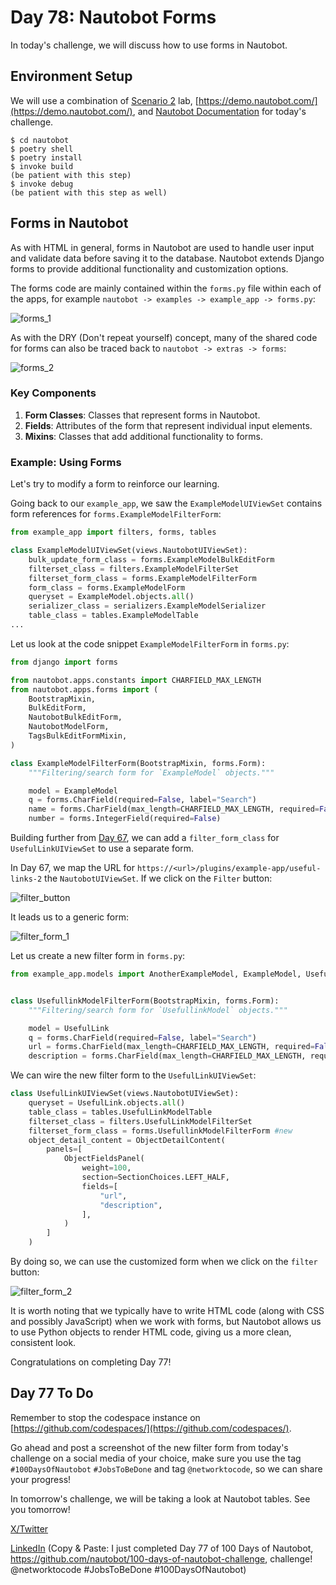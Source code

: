 # Day 78: Nautobot Forms

In today's challenge, we will discuss how to use forms in Nautobot. 

## Environment Setup

We will use a combination of [Scenario 2](../Lab_Setup/scenario_2_setup/README.md) lab, [https://demo.nautobot.com/](https://demo.nautobot.com/), and [Nautobot Documentation](https://docs.nautobot.com/projects/core/en/latest/user-guide/core-data-model/overview/introduction/) for today's challenge. 

```
$ cd nautobot
$ poetry shell
$ poetry install
$ invoke build
(be patient with this step)
$ invoke debug
(be patient with this step as well)
```

## Forms in Nautobot

As with HTML in general, forms in Nautobot are used to handle user input and validate data before saving it to the database. Nautobot extends Django forms to provide additional functionality and customization options.

The forms code are mainly contained within the `forms.py` file within each of the apps, for example `nautobot -> examples -> example_app -> forms.py`: 

![forms_1](images/forms_1.png)

As with the DRY (Don't repeat yourself) concept, many of the shared code for forms can also be traced back to `nautobot -> extras -> forms`: 

![forms_2](images/forms_2.png)

### Key Components

1. **Form Classes**: Classes that represent forms in Nautobot.
2. **Fields**: Attributes of the form that represent individual input elements.
3. **Mixins**: Classes that add additional functionality to forms.

### Example: Using Forms

Let's try to modify a form to reinforce our learning. 

Going back to our `example_app`, we saw the `ExampleModelUIViewSet` contains form references for `forms.ExampleModelFilterForm`: 

```python
from example_app import filters, forms, tables

class ExampleModelUIViewSet(views.NautobotUIViewSet):
    bulk_update_form_class = forms.ExampleModelBulkEditForm
    filterset_class = filters.ExampleModelFilterSet
    filterset_form_class = forms.ExampleModelFilterForm
    form_class = forms.ExampleModelForm
    queryset = ExampleModel.objects.all()
    serializer_class = serializers.ExampleModelSerializer
    table_class = tables.ExampleModelTable
...
```

Let us look at the code snippet `ExampleModelFilterForm` in `forms.py`: 

```python 
from django import forms

from nautobot.apps.constants import CHARFIELD_MAX_LENGTH
from nautobot.apps.forms import (
    BootstrapMixin,
    BulkEditForm,
    NautobotBulkEditForm,
    NautobotModelForm,
    TagsBulkEditFormMixin,
)

class ExampleModelFilterForm(BootstrapMixin, forms.Form):
    """Filtering/search form for `ExampleModel` objects."""

    model = ExampleModel
    q = forms.CharField(required=False, label="Search")
    name = forms.CharField(max_length=CHARFIELD_MAX_LENGTH, required=False)
    number = forms.IntegerField(required=False)
```

Building further from [Day 67](../Day067_Nautobot_Views_2_Nautobot_UI_ViewSet/README.md), we can add a `filter_form_class` for `UsefulLinkUIViewSet` to use a separate form. 

In Day 67, we map the URL for `https://<url>/plugins/example-app/useful-links-2` the `NautobotUIViewSet`. If we click on the `Filter` button: 

![filter_button](images/filter_button.png)

It leads us to a generic form: 

![filter_form_1](images/filter_form_1.png)

Let us create a new filter form in `forms.py`: 

```python 
from example_app.models import AnotherExampleModel, ExampleModel, UsefulLink


class UsefullinkModelFilterForm(BootstrapMixin, forms.Form):
    """Filtering/search form for `UsefullinkModel` objects."""

    model = UsefulLink
    q = forms.CharField(required=False, label="Search")
    url = forms.CharField(max_length=CHARFIELD_MAX_LENGTH, required=False)
    description = forms.CharField(max_length=CHARFIELD_MAX_LENGTH, required=False)
```

We can wire the new filter form to the `UsefulLinkUIViewSet`: 

```python
class UsefulLinkUIViewSet(views.NautobotUIViewSet):
    queryset = UsefulLink.objects.all()
    table_class = tables.UsefulLinkModelTable
    filterset_class = filters.UsefulLinkModelFilterSet
    filterset_form_class = forms.UsefullinkModelFilterForm #new
    object_detail_content = ObjectDetailContent(
        panels=[
            ObjectFieldsPanel(
                weight=100,
                section=SectionChoices.LEFT_HALF,
                fields=[
                    "url",
                    "description",
                ],
            )
        ]
    )
```

By doing so, we can use the customized form when we click on the `filter` button: 

![filter_form_2](images/filter_form_2.png)

It is worth noting that we typically have to write HTML code (along with CSS and possibly JavaScript) when we work with forms, but Nautobot allows us to use Python objects to render HTML code, giving us a more clean, consistent look. 

Congratulations on completing Day 77! 

## Day 77 To Do

Remember to stop the codespace instance on [https://github.com/codespaces/](https://github.com/codespaces/). 

Go ahead and post a screenshot of the new filter form from today's challenge on a social media of your choice, make sure you use the tag `#100DaysOfNautobot` `#JobsToBeDone` and tag `@networktocode`, so we can share your progress! 

In tomorrow's challenge, we will be taking a look at Nautobot tables. See you tomorrow! 

[X/Twitter](<https://twitter.com/intent/tweet?url=https://github.com/nautobot/100-days-of-nautobot&text=I+just+completed+Day+77+of+the+100+days+of+nautobot+challenge+!&hashtags=100DaysOfNautobot,JobsToBeDone>)

[LinkedIn](https://www.linkedin.com/) (Copy & Paste: I just completed Day 77 of 100 Days of Nautobot, https://github.com/nautobot/100-days-of-nautobot-challenge, challenge! @networktocode #JobsToBeDone #100DaysOfNautobot) 

